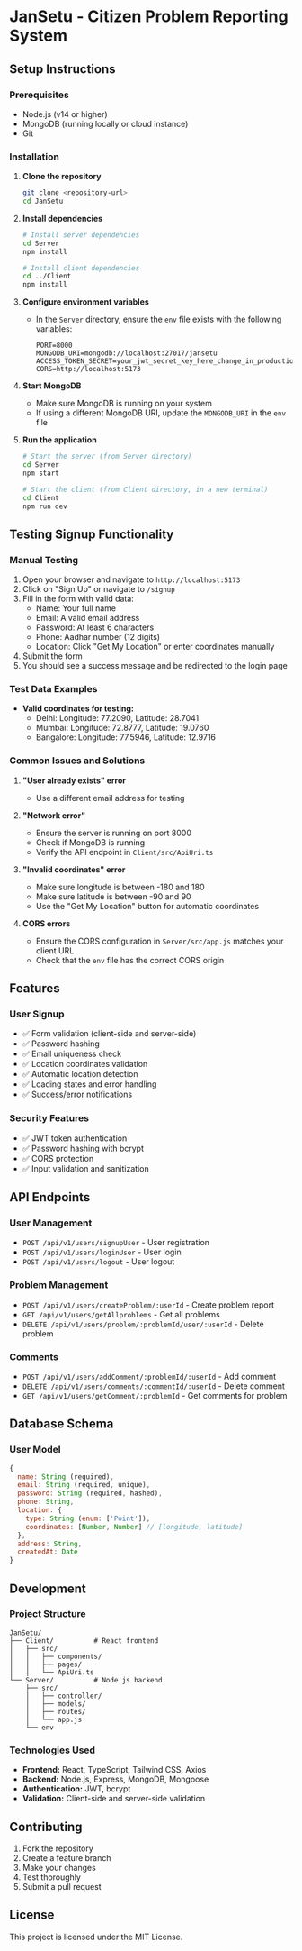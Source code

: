 # JanSetu - Citizen Problem Reporting System

## Setup Instructions

### Prerequisites
- Node.js (v14 or higher)
- MongoDB (running locally or cloud instance)
- Git

### Installation

1. **Clone the repository**
   ```bash
   git clone <repository-url>
   cd JanSetu
   ```

2. **Install dependencies**
   ```bash
   # Install server dependencies
   cd Server
   npm install
   
   # Install client dependencies
   cd ../Client
   npm install
   ```

3. **Configure environment variables**
   - In the `Server` directory, ensure the `env` file exists with the following variables:
     ```
     PORT=8000
     MONGODB_URI=mongodb://localhost:27017/jansetu
     ACCESS_TOKEN_SECRET=your_jwt_secret_key_here_change_in_production
     CORS=http://localhost:5173
     ```

4. **Start MongoDB**
   - Make sure MongoDB is running on your system
   - If using a different MongoDB URI, update the `MONGODB_URI` in the `env` file

5. **Run the application**
   ```bash
   # Start the server (from Server directory)
   cd Server
   npm start
   
   # Start the client (from Client directory, in a new terminal)
   cd Client
   npm run dev
   ```

## Testing Signup Functionality

### Manual Testing
1. Open your browser and navigate to `http://localhost:5173`
2. Click on "Sign Up" or navigate to `/signup`
3. Fill in the form with valid data:
   - Name: Your full name
   - Email: A valid email address
   - Password: At least 6 characters
   - Phone: Aadhar number (12 digits)
   - Location: Click "Get My Location" or enter coordinates manually
4. Submit the form
5. You should see a success message and be redirected to the login page

### Test Data Examples
- **Valid coordinates for testing:**
  - Delhi: Longitude: 77.2090, Latitude: 28.7041
  - Mumbai: Longitude: 72.8777, Latitude: 19.0760
  - Bangalore: Longitude: 77.5946, Latitude: 12.9716

### Common Issues and Solutions

1. **"User already exists" error**
   - Use a different email address for testing

2. **"Network error"**
   - Ensure the server is running on port 8000
   - Check if MongoDB is running
   - Verify the API endpoint in `Client/src/ApiUri.ts`

3. **"Invalid coordinates" error**
   - Make sure longitude is between -180 and 180
   - Make sure latitude is between -90 and 90
   - Use the "Get My Location" button for automatic coordinates

4. **CORS errors**
   - Ensure the CORS configuration in `Server/src/app.js` matches your client URL
   - Check that the `env` file has the correct CORS origin

## Features

### User Signup
- ✅ Form validation (client-side and server-side)
- ✅ Password hashing
- ✅ Email uniqueness check
- ✅ Location coordinates validation
- ✅ Automatic location detection
- ✅ Loading states and error handling
- ✅ Success/error notifications

### Security Features
- ✅ JWT token authentication
- ✅ Password hashing with bcrypt
- ✅ CORS protection
- ✅ Input validation and sanitization

## API Endpoints

### User Management
- `POST /api/v1/users/signupUser` - User registration
- `POST /api/v1/users/loginUser` - User login
- `POST /api/v1/users/logout` - User logout

### Problem Management
- `POST /api/v1/users/createProblem/:userId` - Create problem report
- `GET /api/v1/users/getAllproblems` - Get all problems
- `DELETE /api/v1/users/problem/:problemId/user/:userId` - Delete problem

### Comments
- `POST /api/v1/users/addComment/:problemId/:userId` - Add comment
- `DELETE /api/v1/users/comments/:commentId/:userId` - Delete comment
- `GET /api/v1/users/getComment/:problemId` - Get comments for problem

## Database Schema

### User Model
```javascript
{
  name: String (required),
  email: String (required, unique),
  password: String (required, hashed),
  phone: String,
  location: {
    type: String (enum: ['Point']),
    coordinates: [Number, Number] // [longitude, latitude]
  },
  address: String,
  createdAt: Date
}
```

## Development

### Project Structure
```
JanSetu/
├── Client/          # React frontend
│   ├── src/
│   │   ├── components/
│   │   ├── pages/
│   │   └── ApiUri.ts
└── Server/          # Node.js backend
    ├── src/
    │   ├── controller/
    │   ├── models/
    │   ├── routes/
    │   └── app.js
    └── env
```

### Technologies Used
- **Frontend:** React, TypeScript, Tailwind CSS, Axios
- **Backend:** Node.js, Express, MongoDB, Mongoose
- **Authentication:** JWT, bcrypt
- **Validation:** Client-side and server-side validation

## Contributing

1. Fork the repository
2. Create a feature branch
3. Make your changes
4. Test thoroughly
5. Submit a pull request

## License

This project is licensed under the MIT License.

